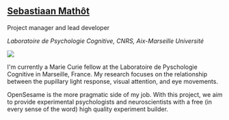 ## [Sebastiaan Mathôt](http://www.cogsci.nl/smathot)

Project manager and lead developer

*Laboratoire de Psychologie Cognitive, CNRS, Aix-Marseille Université*

<img src="/img/team/sebastiaan.png" />

I'm currently a Marie Curie fellow at the Laboratoire de Pyschologie Cognitive in Marseille, France. My research focuses on the relationship between the pupillary light response, visual attention, and eye movements.

OpenSesame is the more pragmatic side of my job. With this project, we aim to provide experimental psychologists and neuroscientists with a free (in every sense of the word) high quality experiment builder.
